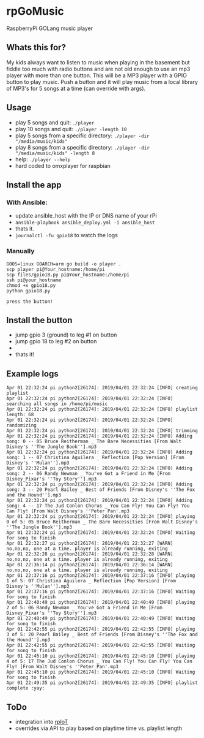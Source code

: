 # rpGoMusic
RaspberryPi GOLang music player

## Whats this for?
My kids always want to listen to music when playing in the basement but fiddle too much with radio buttons and are not old enough to use an mp3
player with more than one button.  This will be a MP3 player with a GPIO button to play music.  Push a button and it will play music from a
local library of MP3's for 5 songs at a time (can override with args).

## Usage
* play 5 songs and quit:  `./player`
* play 10 songs and quit:  `./player -length 10`
* play 5 songs from a specific directory: `./player -dir "/media/music/kids"`
* play 8 songs from a specific directory: `./player -dir "/media/music/kids" -length 8`
* help:  `./player --help`
* hard coded to omxplayer for raspbian


## Install the app
### With Ansible:
* update ansible_host with the IP or DNS name of your rPi
* `ansible-playbook ansible_deploy.yml -i ansible_host`
* thats it.
* `journalctl -fu gpio18` to watch the logs

### Manually
```
GOOS=linux GOARCH=arm go build -o player .
scp player pi@Your_hostname:/home/pi
scp files/gpio18.py pi@Your_hostname:/home/pi
ssh pi@your_hostname
chmod +x gpio18.py
python gpio18.py

press the button!
```

## Install the button
* jump gpio 3 (ground) to leg #1 on button
* jump gpio 18 to leg #2 on button
* [image]: https://github.com/RebelIT/rpGoMusic/files/image.png
* thats it!


## Example logs
```
Apr 01 22:32:24 pi python2[26174]: 2019/04/01 22:32:24 [INFO] creating playlist
Apr 01 22:32:24 pi python2[26174]: 2019/04/01 22:32:24 [INFO] searching all songs in /home/pi/music
Apr 01 22:32:24 pi python2[26174]: 2019/04/01 22:32:24 [INFO] playlist length: 68
Apr 01 22:32:24 pi python2[26174]: 2019/04/01 22:32:24 [INFO] randomizing
Apr 01 22:32:24 pi python2[26174]: 2019/04/01 22:32:24 [INFO] trimming
Apr 01 22:32:24 pi python2[26174]: 2019/04/01 22:32:24 [INFO] Adding song: 0 -- 05 Bruce Reitherman _ The Bare Necessities [From Walt Disney's ''The Jungle Book''].mp3
Apr 01 22:32:24 pi python2[26174]: 2019/04/01 22:32:24 [INFO] Adding song: 1 -- 07 Christina Aguilera _ Reflection [Pop Version] [From Disney's ''Mulan''].mp3
Apr 01 22:32:24 pi python2[26174]: 2019/04/01 22:32:24 [INFO] Adding song: 2 -- 06 Randy Newman _ You've Got a Friend in Me [From Disney_Pixar's ''Toy Story''].mp3
Apr 01 22:32:24 pi python2[26174]: 2019/04/01 22:32:24 [INFO] Adding song: 3 -- 20 Pearl Bailey _ Best of Friends [From Disney's ''The Fox and the Hound''].mp3
Apr 01 22:32:24 pi python2[26174]: 2019/04/01 22:32:24 [INFO] Adding song: 4 -- 17 The Jud Conlon Chorus _ You Can Fly! You Can Fly! You Can Fly! [From Walt Disney's ''Peter Pan'.mp3
Apr 01 22:32:24 pi python2[26174]: 2019/04/01 22:32:24 [INFO] playing 0 of 5: 05 Bruce Reitherman _ The Bare Necessities [From Walt Disney's ''The Jungle Book''].mp3
Apr 01 22:32:24 pi python2[26174]: 2019/04/01 22:32:24 [INFO] Waiting for song to finish
Apr 01 22:32:27 pi python2[26174]: 2019/04/01 22:32:27 [WARN] no,no,no, one at a time. player is already running, exiting
Apr 01 22:32:28 pi python2[26174]: 2019/04/01 22:32:28 [WARN] no,no,no, one at a time. player is already running, exiting
Apr 01 22:36:14 pi python2[26174]: 2019/04/01 22:36:14 [WARN] no,no,no, one at a time. player is already running, exiting
Apr 01 22:37:16 pi python2[26174]: 2019/04/01 22:37:16 [INFO] playing 1 of 5: 07 Christina Aguilera _ Reflection [Pop Version] [From Disney's ''Mulan''].mp3
Apr 01 22:37:16 pi python2[26174]: 2019/04/01 22:37:16 [INFO] Waiting for song to finish
Apr 01 22:40:49 pi python2[26174]: 2019/04/01 22:40:49 [INFO] playing 2 of 5: 06 Randy Newman _ You've Got a Friend in Me [From Disney_Pixar's ''Toy Story''].mp3
Apr 01 22:40:49 pi python2[26174]: 2019/04/01 22:40:49 [INFO] Waiting for song to finish
Apr 01 22:42:55 pi python2[26174]: 2019/04/01 22:42:55 [INFO] playing 3 of 5: 20 Pearl Bailey _ Best of Friends [From Disney's ''The Fox and the Hound''].mp3
Apr 01 22:42:55 pi python2[26174]: 2019/04/01 22:42:55 [INFO] Waiting for song to finish
Apr 01 22:45:10 pi python2[26174]: 2019/04/01 22:45:10 [INFO] playing 4 of 5: 17 The Jud Conlon Chorus _ You Can Fly! You Can Fly! You Can Fly! [From Walt Disney's ''Peter Pan'.mp3
Apr 01 22:45:10 pi python2[26174]: 2019/04/01 22:45:10 [INFO] Waiting for song to finish
Apr 01 22:49:35 pi python2[26174]: 2019/04/01 22:49:35 [INFO] playlist complete :yay:
```



## ToDo
* integration into [rpIoT](https://github.com/RebelIT/rpIoT)
* overrides via API to play based on playtime time vs. playlist length